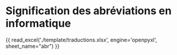 # Signification des abréviations en informatique  


{{ read_excel('./template/traductions.xlsx', engine='openpyxl', sheet_name="abr") }}  

